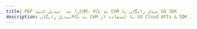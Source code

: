 ---title: PDF را به  تبدیل کنیدCHM، PCL به CHM مبدل رایگان یا GO SDKdescription: تبدیل رایگانPCL به CHM با استفاده از GO Cloud APIs & SDK همچنین اسناد PDF را در Cloud ایجاد، ویرایش و رندر کنید.---